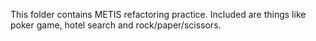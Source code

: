 This folder contains METIS refactoring practice. Included
are things like poker game, hotel search and rock/paper/scissors.
